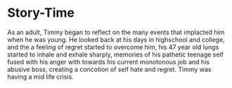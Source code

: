 # Story-Time
As an adult, Timmy began to reflect on the many events that implacted him when he was young. 
He looked back at his days in highschool and college, and the a feeling of regret started to overcome
him, his 47 year old lungs started to inhale and exhale sharply, memories of his pathetic teenage self
 fused with his anger with towards his current monotonous job and his abusive boss, creating a concotion
 of self hate and regret. Timmy was having a mid life crisis.